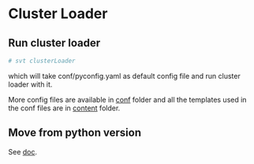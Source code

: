 # Cluster Loader

## Run cluster loader

```sh
# svt clusterLoader
```

which will take conf/pyconfig.yaml as default config file and run cluster loader with it.

More config files are available in [conf](conf) folder and all the templates
used in the conf files are in [content](content) folder.

## Move from python version
See [doc](go_vs_python.md).